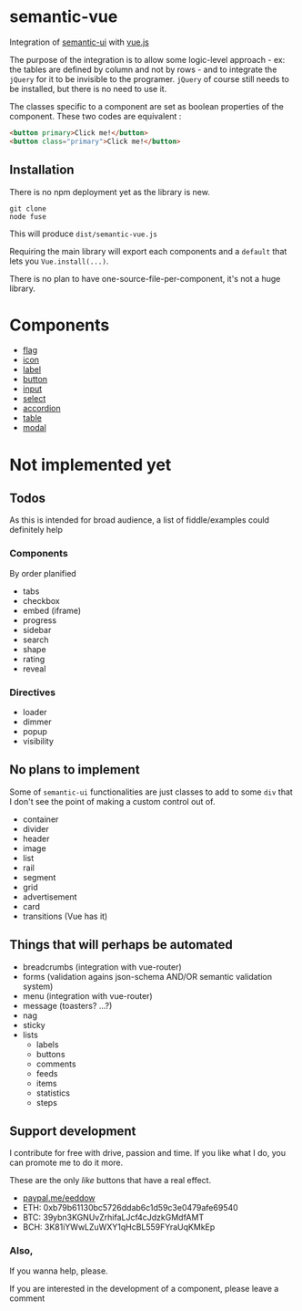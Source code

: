 # semantic-vue

Integration of [semantic-ui](https://semantic-ui.com) with [vue.js](https://vuejs.org/)

The purpose of the integration is to allow some logic-level approach - ex: the tables are defined by column and not by rows - and to integrate the `jQuery` for it to be invisible to the programer. `jQuery` of course still needs to be installed, but there is no need to use it.

The classes specific to a component are set as boolean properties of the component. These two codes are equivalent :
```html
<button primary>Click me!</button>
<button class="primary">Click me!</button>
```

## Installation
There is no npm deployment yet as the library is new.
```
git clone
node fuse
```
This will produce `dist/semantic-vue.js`

Requiring the main library will export each components and a `default` that lets you `Vue.install(...)`.

There is no plan to have one-source-file-per-component, it's not a huge library.

# Components
- [flag](docs/components/flag.md)
- [icon](docs/components/icon.md)
- [label](docs/components/label.md)
- [button](docs/components/button.md)
- [input](docs/components/input.md)
- [select](docs/components/select.md)
- [accordion](docs/components/accordion.md)
- [table](docs/components/table.md)
- [modal](docs/components/modal.md)
# Not implemented yet
## Todos
As this is intended for broad audience, a list of fiddle/examples could definitely help
### Components
By order planified
- tabs
- checkbox
- embed (iframe)
- progress
- sidebar
- search
- shape
- rating
- reveal
### Directives
- loader
- dimmer
- popup
- visibility

## No plans to implement
Some of `semantic-ui` functionalities are just classes to add to some `div` that I don't see the point of making a custom control out of.
- container
- divider
- header
- image
- list
- rail
- segment
- grid
- advertisement
- card
- transitions (Vue has it)

## Things that will perhaps be automated
- breadcrumbs (integration with vue-router)
- forms (validation agains json-schema AND/OR semantic validation system)
- menu (integration with vue-router)
- message (toasters? ...?)
- nag
- sticky
- lists
  - labels
  - buttons
  - comments
  - feeds
  - items
  - statistics
  - steps
## Support development
I contribute for free with drive, passion and time.
If you like what I do, you can promote me to do it more.

These are the only *like* buttons that have a real effect.

- [paypal.me/eeddow](https://www.paypal.me/eeddow)
- ETH: 0xb79b61130bc5726ddab6c1d59c3e0479afe69540
- BTC: 39ybn3KGNUvZrhifaLJcf4cJdzkGMdfAMT
- BCH: 3K81iYWwLZuWXY1qHcBL559FYraUqKMkEp
### Also,
If you wanna help, please.

If you are interested in the development of a component, please leave a comment